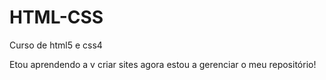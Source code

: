 # HTML-CSS
Curso de html5 e css4

Etou aprendendo a v criar sites agora estou a gerenciar o meu repositório!

<a href="https://rosariotiago.github.io/HTML-CSS/Exercicios/ex001/index.html">

